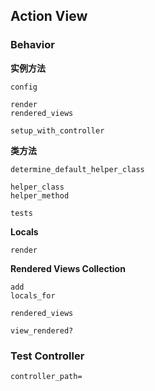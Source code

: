 ## Action View

### Behavior

**实例方法**

```
config

render
rendered_views

setup_with_controller
```

**类方法**

```
determine_default_helper_class

helper_class
helper_method

tests
```

**Locals**

```
render
```

**Rendered Views Collection**

```
add
locals_for

rendered_views

view_rendered?
```

### Test Controller

```
controller_path=
```
